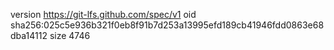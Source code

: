 version https://git-lfs.github.com/spec/v1
oid sha256:025c5e936b321f0eb8f91b7d253a13995efd189cb41946fdd0863e68dba14112
size 4746
